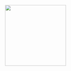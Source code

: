 
<a href="https://github.com/anuraghazra/github-readme-stats">
  <img height=200 align="center" src="https://github-readme-stats.vercel.app/api?username=goriiin" />
</a>
<a href="https://github.com/anuraghazra/convoychat">
  <img height=200 align="center" src="https://github-readme-stats.vercel.app/api/top-langs?username=goriiin&exclude_repo='go-park-mail-ru/2024_2_kotyari'&layout=compact&langs_count=8&card_width=320&hide=HTML,CSS,Makefile,F# />
</a>

